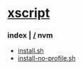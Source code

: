 # [xscript](/)

### index | [/](/) nvm
- [install.sh](install.sh)
- [install-no-profile.sh](install-no-profile.sh)
